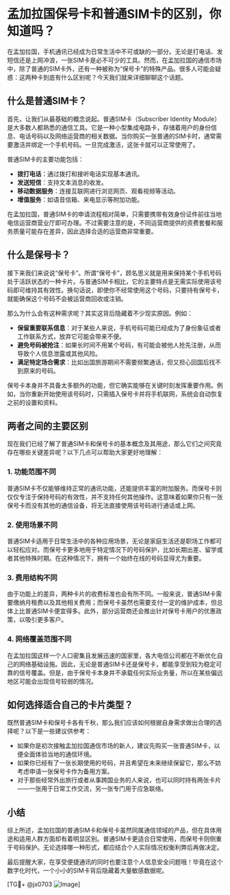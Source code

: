 # 孟加拉国保号卡和普通SIM卡的区别，你知道吗？

在孟加拉国，手机通讯已经成为日常生活中不可或缺的一部分。无论是打电话、发短信还是上网冲浪，一张SIM卡是必不可少的工具。然而，在孟加拉国的通信市场中，除了普通的SIM卡外，还有一种被称为“保号卡”的特殊产品。很多人可能会疑惑：这两种卡到底有什么区别呢？今天我们就来详细聊聊这个话题。

## 什么是普通SIM卡？

首先，让我们从最基础的概念说起。普通SIM卡（Subscriber Identity Module）是大多数人都熟悉的通信工具。它是一种小型集成电路卡，存储着用户的身份信息、电话号码以及网络运营商的相关数据。当你购买一张普通的SIM卡时，通常需要激活并绑定一个手机号码。一旦完成激活，这张卡就可以正常使用了。

普通SIM卡的主要功能包括：

- **拨打电话**：通过拨打和接听电话实现基本通讯。
- **发送短信**：支持文本消息的收发。
- **移动数据服务**：连接互联网进行浏览网页、观看视频等活动。
- **增值服务**：如语音信箱、来电显示等附加功能。

在孟加拉国，普通SIM卡的申请流程相对简单，只需要携带有效身份证件前往当地电信运营商营业厅即可办理。不过需要注意的是，不同运营商提供的资费套餐和服务质量可能存在差异，因此选择合适的运营商非常重要。

## 什么是保号卡？

接下来我们来说说“保号卡”。所谓“保号卡”，顾名思义就是用来保持某个手机号码处于活跃状态的一种卡片。与普通SIM卡相比，它的主要特点是无需实际使用该号码即可维持其有效性。换句话说，即使你不经常使用这个号码，只要持有保号卡，就能确保这个号码不会被运营商回收或注销。

那么为什么会有这种需求呢？其实这背后隐藏着不少现实原因。例如：

- **保留重要联系信息**：对于某些人来说，手机号码可能已经成为了身份象征或者工作联系方式，放弃它可能会带来不便。
- **避免号码被抢注**：如果长时间不用某个号码，有可能会被他人抢先注册，从而导致个人信息泄露或其他风险。
- **满足特定场合需求**：比如出国旅游期间不需要频繁通话，但又担心回国后找不到原来的号码。

保号卡本身并不具备太多额外的功能，但它确实能够在关键时刻发挥重要作用。例如，当你重新开始使用该号码时，只需插入保号卡并将手机联网，系统会自动恢复之前的设置和资料。

## 两者之间的主要区别

现在我们已经了解了普通SIM卡和保号卡的基本概念及其用途，那么它们之间究竟存在哪些关键差异呢？以下几点可以帮助大家更好地理解：

### 1. 功能范围不同

普通SIM卡不仅能够维持正常的通讯功能，还能提供丰富的附加服务。而保号卡则仅仅专注于保持号码的有效性，并不支持任何其他操作。这意味着如果你只有一张保号卡而没有其他的通信设备，将无法直接使用该号码进行通话或上网。

### 2. 使用场景不同

普通SIM卡适用于日常生活中的各种应用场景，无论是家庭生活还是职场工作都可以轻松应对。而保号卡更多地用于特定情况下的号码保护，比如长期出差、留学或者其他特殊时期。在这种情况下，拥有一个始终在线的号码显得尤为重要。

### 3. 费用结构不同

由于功能上的差异，两种卡片的收费标准也会有所不同。一般来说，普通SIM卡需要缴纳月租费以及其他相关费用；而保号卡虽然也需要支付一定的维护成本，但总体上比普通SIM卡便宜得多。此外，部分运营商还会推出针对保号卡用户的优惠政策，以吸引更多客户。

### 4. 网络覆盖范围不同

在孟加拉国这样一个人口密集且发展迅速的国家里，各大电信公司都在不断优化自己的网络基础设施。因此，无论是普通SIM卡还是保号卡，都能享受到较为稳定可靠的信号覆盖。但是，由于保号卡本身并不承载任何实际业务量，所以在某些偏远地区可能会出现信号较弱的情况。

## 如何选择适合自己的卡片类型？

既然普通SIM卡和保号卡各有千秋，那么我们应该如何根据自身需求做出合理的选择呢？以下是一些建议供参考：

- 如果你是初次接触孟加拉国通信市场的新人，建议先购买一张普通SIM卡，以便全面体验当地的通信环境。
- 如果你已经有了一张长期使用的号码，并且希望在未来继续保留它，那么不妨考虑申请一张保号卡作为备用方案。
- 对于那些经常外出旅行或者从事跨国业务的人来说，也可以同时持有两张卡片——一张用于日常工作交流，另一张专门用于应急联络。

## 小结

综上所述，孟加拉国的普通SIM卡和保号卡虽然同属通信领域的产品，但在具体用途和适用人群方面却有着明显区别。普通SIM卡更适合日常使用，而保号卡则侧重于号码保护。无论选择哪一种形式，都应结合个人实际情况权衡利弊后再做决定。

最后提醒大家，在享受便捷通讯的同时也要注意个人信息安全问题哦！毕竟在这个数字化时代，一个小小的SIM卡背后隐藏着大量敏感数据呢。

[TG💪+ @jx0703 ![Image](https://github.com/user-attachments/assets/dbca1d08-cadb-493c-b0ec-ad6f7a83f270)]
